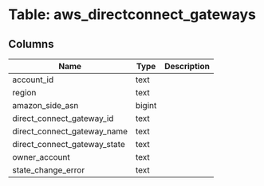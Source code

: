 
# Table: aws_directconnect_gateways

## Columns
| Name        | Type           | Description  |
| ------------- | ------------- | -----  |
|account_id|text||
|region|text||
|amazon_side_asn|bigint||
|direct_connect_gateway_id|text||
|direct_connect_gateway_name|text||
|direct_connect_gateway_state|text||
|owner_account|text||
|state_change_error|text||
